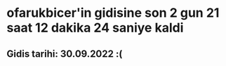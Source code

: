 # ofarukbicer'in gidisine son 2 gun 21 saat 12 dakika 24 saniye kaldi

## Gidis tarihi: 30.09.2022 :(